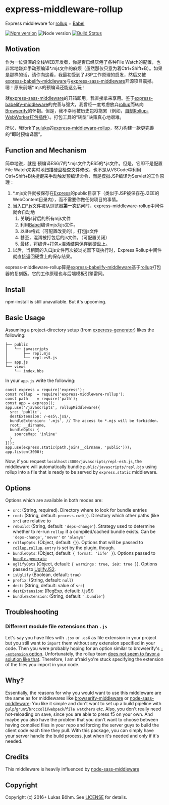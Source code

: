 # express-middleware-rollup
Express middleware for [rollup](http://rollupjs.org/) + [Babel](https://babeljs.io/)

[![Npm version](https://d25lcipzij17d.cloudfront.net/badge.svg?id=js&type=6&v=5.5&x2=0)](https://badge.fury.io/js/express-middleware-rollup)
![Node version](https://img.shields.io/badge/node-%3E%3D%208.9-yellow.svg)
[![Build Status](https://travis-ci.org/suluke/express-middleware-rollup.svg?branch=master)](https://travis-ci.org/suluke/express-middleware-rollup)

## Motivation
作为一位资深的全栈WEB开发者，你是否已经厌倦了各种File Watch的配置，也非常地嫌弃手动预编译\*.mjs文件的麻烦（虽然那仅只意为着Ctrl+Shift+B）。如果是那样的话，请你向这看，我最初受到了JSP工作原理的启发，然后又被[express-babelify-middleware](https://github.com/luisfarzati/express-babelify-middleware)与[express-sass-middleware](https://github.com/shamsup/express-sass-middleware)开源项目震撼。嗯！原来前端\*.mjs的预编译还能这么玩！

就[express-sass-middleware](https://github.com/shamsup/express-sass-middleware)的开箱即用，我直接拿来享用。鉴于[express-babelify-middleware](https://github.com/luisfarzati/express-babelify-middleware)的完善与强大，我曾经一度考虑放弃[rollup](http://rollupjs.org/)而转向[Browserify](https://github.com/browserify/browserify)的怀抱。但是，我不幸地被历史包袱拖累（例如，[自制Rollup-WebWorker打包插件](https://cnodejs.org/topic/5826f9acd3abab717d8b4be6)）。打包工具的“转型”决策真心地艰难。

所以，我fork了[suluke](https://github.com/suluke)的[express-middleware-rollup](https://github.com/suluke/express-middleware-rollup)，努力构建一款更完善的“即时预编译器”。

## Function and Mechanism
简单地说，就是 预编译ES6/7的*.mjs文件为ES5的\*.js文件。但是，它即不是配置File Watch来实时地扫描硬盘检查文件修改，也不是从VSCode中利用Ctrl+Shift+B快捷键来手动触发预编译命令，而是模拟JSP编译为Servlet的工作原理：
1. \*.mjs文件就被保存在[Express](https://expressjs.com/)的public目录下（类似于JSP被保存在J2EE的WebContent目录内），而不需要你做任何项目的事情。
1. 当入口\*.js文件被从浏览器**第一次**访问时，express-middleware-rollup中间件就会自动地
    1. 关联js背后的所有mjs文件
    1. 利用[Babel](https://babeljs.io/)编译mjs为js文件。
    1. 以iife格式（可配置改变的），打包js文件
    1. 甚至，混淆被打包后的js文件。（可配置关闭）
    1. 最终，将编译+打包+混淆结果保存到硬盘上。
1. 以后，当相同的入口js文件再次被浏览器下载执行时，Express Rollup中间件就直接返回硬盘上的保存结果。 

express-middleware-rollup算是[express-babelify-middleware](https://github.com/luisfarzati/express-babelify-middleware)基于[rollup](http://rollupjs.org/)打包器的复刻版。它的工作原理也与后端模板引擎雷同。

## Install
npm-install is still unavailable. But it's upcoming.

## Basic Usage
Assuming a project-directory setup (from [experess-generator](https://expressjs.com/en/starter/generator.html)) likes the following:
```
├── public
│   └── javascripts
│       ├── repl.mjs
│       └── repl-es5.js
├── app.js
└── views
    └── index.hbs
```
In your `app.js` write the following:
```
const express = require('express');
const rollup  = require('express-middleware-rollup');
const path    = require('path');
const app = express();
app.use('/javascripts', rollupMiddleware({
  src: 'public',
  destExtension: /-es5\.js$/,
  bundleExtension: '.mjs', // The access to *.mjs will be forbidden.
  root: __dirname,
  bundleOpts: {
    sourceMap: 'inline'
  }
}));
app.use(express.static(path.join(__dirname, 'public')));
app.listen(3000);
```
Now, if you request `localhost:3000/javascripts/repl-es5.js`, the middleware will automatically bundle `public/javascripts/repl.bjs` using rollup into a file that is ready to be served by `express.static` middleware.

## Options
Options which are available in both modes are:
* `src`: (String, required). Directory where to look for bundle entries
* `root`: (String, default: `process.cwd()`). Directory which other paths (like `src`) are relative to
* `rebuild`: (String, default: `'deps-change'`). Strategy used to determine whether to re-run `rollup` if a compiled/cached bundle exists. Can be  `'deps-change'`, `'never'` or `'always'`
* `rollupOpts`: (Object, default: `{}`). Options that will be passed to [`rollup.rollup`](https://github.com/rollup/rollup/wiki/JavaScript-API#rolluprollup-options-). `entry` is set by the plugin, though.
* `bundleOpts`: (Object, default: `{ format: 'iife' }`). Options passed to [`bundle.generate`](https://github.com/rollup/rollup/wiki/JavaScript-API#bundlegenerate-options-)
* `uglifyOpts` (Object, default: `{ warnings: true, ie8: true }`). Options passed to [UglifyJS2](https://github.com/mishoo/UglifyJS2).
* `isUglify` (Boolean, default: `true`)
* `prefix`: (String, default: `null`)
* `dest`: (String, default: value of `src`)
* `destExtension`: (RegExp, default: /\.js$/)
* `bundleExtension`: (String, default: `'.bundle'`)

## Troubleshooting
### Different module file extensions than `.js`
Let's say you have files with `.jsx` or `.es6` as file extension in your project but you still want to `import` them without any extension specified in your code.
Then you were probably hoping for an option similar to browserify's [`--extension` option](https://github.com/substack/node-browserify#usage).
Unfortunately, the rollup team [does not seem to favor a solution like that](https://github.com/rollup/rollup/issues/448).
Therefore, I am afraid yo're stuck specifying the extension of the files you import in your code.

## Why?
Essentially, the reasons for why you would want to use this middleware are the same as for middlewares like [browserify-middleware](https://github.com/ForbesLindesay/browserify-middleware) or [node-sass-middleware](https://github.com/sass/node-sass-middleware):
You like it simple and don't want to set up a build pipeline with `gulp`/`grunt`/`broccoli`/`webpack`/`file watchers` etc.
Also, you don't really need hot-reloading on save, since you are able to press f5 on your own.
And maybe you also have the problem that you don't want to choose between having compiled files in your repo and forcing the server guys to build the client code each time they pull.
With this package, you can simply have your server handle the build process, just when it's needed and only if it's needed.

## Credits
This middleware is heavily influenced by [node-sass-middleware](https://github.com/sass/node-sass-middleware)

## Copyright
Copyright (c) 2016+ Lukas Böhm. See [LICENSE](LICENSE) for details.

